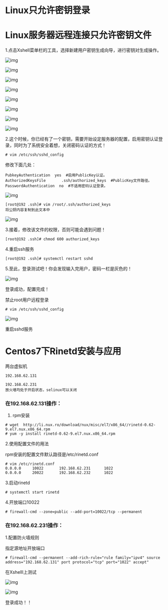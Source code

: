 # Linux只允许密钥登录

# Linux服务器远程连接只允许密钥文件



1.点击Xshell菜单栏的工具，选择新建用户密钥生成向导，进行密钥对生成操作。



![img](assets/Linux只允许密钥登录/1683016186099-df2db822-4827-4609-bba5-8ed0aad412a3.png)



![img](assets/Linux只允许密钥登录/1683016186214-6071bc26-d320-4e57-bd37-c571dc2e6c90.png)



![img](assets/Linux只允许密钥登录/1683016186266-f4b8d79a-88cd-4613-b185-c0ca46e97db9.png)



![img](assets/Linux只允许密钥登录/1683016186313-95f0669e-de85-4886-b3d1-745f097ec4e8.png)



![img](assets/Linux只允许密钥登录/1683016186388-7977abaf-f93e-4071-817f-f832efc40359.png)



![img](assets/Linux只允许密钥登录/1683016187255-22e19ef0-aa4c-4210-9769-53a5ff43b28f.png)



![img](assets/Linux只允许密钥登录/1683016187396-e24b6007-9d85-4655-b819-baedc676c57b.png)



![img](assets/Linux只允许密钥登录/1683016187617-1fcb3f39-c186-4cff-8386-b903c78cc2e8.png)



2.这个时候，你已经有了一个密钥，需要开始设定服务器的配置，启用密钥认证登录，同时为了系统安全着想，关闭密码认证的方式！



```shell
# vim /etc/ssh/sshd_config
```



修改下面几处：



```shell
PubkeyAuthentication  yes  #启用PublicKey认证。
AuthorizedKeysFile       .ssh/authorized_keys  #PublicKey文件路径。
PasswordAuthentication  no  #不适用密码认证登录。
```



![img](assets/Linux只允许密钥登录/1683016187736-f6dfa0d3-6ca8-4650-894f-14cb0bac66f1.png)



```shell
[root@192 .ssh]# vim /root/.ssh/authorized_keys
将公钥内容复制到此文本中
```



![img](assets/Linux只允许密钥登录/1683016187666-40818dc5-94ff-4b40-9b6c-9a66f95f82b0.png)



3.接着，修改该文件的权限，否则可能会遇到问题！



```shell
[root@192 .ssh]# chmod 600 authorized_keys
```



4.重启ssh服务



```shell
[root@192 .ssh]# systemctl restart sshd
```



5.至此，登录测试吧！你会发现输入完用户，密码一栏是灰色的！

![img](assets/Linux只允许密钥登录/1683016188388-498ce309-49fa-4615-90c3-c2c1c0da205a.png)



登录成功，配置完成！



禁止root用户远程登录

```shell
# vim /etc/ssh/sshd_config
```

![img](assets/Linux只允许密钥登录/1664501580073-dcd83cc1-4db5-4de8-97c4-2e279955a0e7.png)

重启sshd服务

# Centos7下Rinetd安装与应用



两台虚拟机



```shell
192.168.62.131

192.168.62.231
放火墙均处于开启状态，selinux可以关闭
```



### 在192.168.62.131操作：



1. rpm安装



```shell
# wget  http://li.nux.ro/download/nux/misc/el7/x86_64//rinetd-0.62-9.el7.nux.x86_64.rpm
# yum -y install rinetd-0.62-9.el7.nux.x86_64.rpm
```



2.使用配置文件的用法

rpm安装的配置文件默认路径是/etc/rinetd.conf

```shell
# vim /etc/rinetd.conf
0.0.0.0     10022       192.168.62.231      1022
0.0.0.0     20022       192.168.62.232      1022
```



3.启动rinetd

```shell
# systemctl start rinetd
```



4.开放端口10022

```shell
# firewall-cmd --zone=public --add-port=10022/tcp --permanent
```



### 在192.168.62.231操作：



1.配置防火墙规则



指定源地址开放端口



```shell
# firewall-cmd --permanent --add-rich-rule="rule family="ipv4" source address="192.168.62.131" port protocol="tcp" port="1022" accept"
```



在Xshelll上测试



![img](assets/Linux只允许密钥登录/1683016188687-a06b709f-2fc9-4411-a7bf-db368bbe5e29.png)



![img](assets/Linux只允许密钥登录/1683016188717-8034beb4-4ec3-43e3-8dab-f96e616be780.png)



登录成功！！